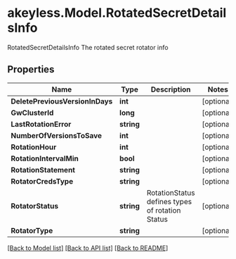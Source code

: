 # akeyless.Model.RotatedSecretDetailsInfo
RotatedSecretDetailsInfo The rotated secret rotator info
## Properties

Name | Type | Description | Notes
------------ | ------------- | ------------- | -------------
**DeletePreviousVersionInDays** | **int** |  | [optional] 
**GwClusterId** | **long** |  | [optional] 
**LastRotationError** | **string** |  | [optional] 
**NumberOfVersionsToSave** | **int** |  | [optional] 
**RotationHour** | **int** |  | [optional] 
**RotationIntervalMin** | **bool** |  | [optional] 
**RotationStatement** | **string** |  | [optional] 
**RotatorCredsType** | **string** |  | [optional] 
**RotatorStatus** | **string** | RotationStatus defines types of rotation Status | [optional] 
**RotatorType** | **string** |  | [optional] 

[[Back to Model list]](../README.md#documentation-for-models) [[Back to API list]](../README.md#documentation-for-api-endpoints) [[Back to README]](../README.md)

